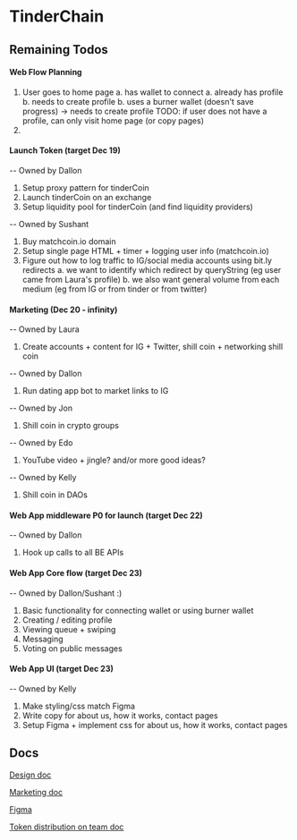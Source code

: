 # TinderChain

## Remaining Todos

#### Web Flow Planning
1. User goes to home page
    a. has wallet to connect
        a. already has profile
        b. needs to create profile
    b. uses a burner wallet (doesn't save progress) -> needs to create profile
    TODO: if user does not have a profile, can only visit home page (or copy pages)
2. 

#### Launch Token (target Dec 19)
-- Owned by Dallon
1. Setup proxy pattern for tinderCoin
2. Launch tinderCoin on an exchange
3. Setup liquidity pool for tinderCoin (and find liquidity providers)

-- Owned by Sushant
1. Buy matchcoin.io domain
2. Setup single page HTML + timer + logging user info (matchcoin.io)
3. Figure out how to log traffic to IG/social media accounts using bit.ly redirects
    a. we want to identify which redirect by queryString (eg user came from Laura's profile)
    b. we also want general volume from each medium (eg from IG or from tinder or from twitter)

#### Marketing (Dec 20 - infinity)
-- Owned by Laura
1. Create accounts + content for IG + Twitter, shill coin + networking shill coin

-- Owned by Dallon
1. Run dating app bot to market links to IG

-- Owned by Jon
1. Shill coin in crypto groups

-- Owned by Edo
1. YouTube video + jingle? and/or more good ideas?

-- Owned by Kelly
1. Shill coin in DAOs


#### Web App middleware P0 for launch (target Dec 22)
-- Owned by Dallon
1. Hook up calls to all BE APIs


#### Web App Core flow (target Dec 23)
-- Owned by Dallon/Sushant :)
1. Basic functionality for connecting wallet or using burner wallet
2. Creating / editing profile
3. Viewing queue + swiping
4. Messaging
5. Voting on public messages

#### Web App UI (target Dec 23)
-- Owned by Kelly
1. Make styling/css match Figma
2. Write copy for about us, how it works, contact pages
3. Setup Figma + implement css for about us, how it works, contact pages


## Docs

[Design doc](https://docs.google.com/document/d/1dK7VgTm8u8EnxTcnLr6IJ1oO5Dabo6-Zlrjw39kxWdQ/edit?usp=sharing)

[Marketing doc](https://docs.google.com/document/d/1j1zncLV9bOxah-RwL6pvQE5fU5MIwoYLLpjnd2uhyH8/edit?usp=sharing)

[Figma](https://www.figma.com/file/AQxlyKqiQvVT5SKpTLV2js/Tinder-Chain?node-id=8%3A233)

[Token distribution on team doc](https://docs.google.com/document/d/1f3RNjkwcN7BnwA6OC5enuIrjpGIM5xQIfvhXvkeH9YQ/edit?usp=sharing)
